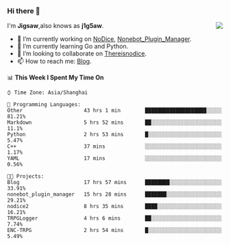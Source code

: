 ### Hi there 👋

<a href="#">
  <img align="right" src="https://github-readme-stats.vercel.app/api?username=Jigsaw111&count_private=true&show_icons=true&title_color=80070B&text_color=B3B3B3&bg_color=212121&icon_color=80070B" />
</a>

I'm **Jigsaw**,also knows as **j1g5aw**.

- 🔭 I’m currently working on [NoDice](https://github.com/thereisnodice/nodice2), [Nonebot_Plugin_Manager](https://github.com/Jigsaw111/nonebot_plugin_manager).
- 🌱 I’m currently learning Go and Python.
- 👯 I’m looking to collaborate on [Thereisnodice](https://github.com/thereisnodice).
- 📫 How to reach me: [Blog](https://blog.maddestroyer.xyz/).

<!--START_SECTION:waka-->
📊 **This Week I Spent My Time On** 

```text
⌚︎ Time Zone: Asia/Shanghai

💬 Programming Languages: 
Other                    43 hrs 1 min        ████████████████████░░░░░   81.21% 
Markdown                 5 hrs 52 mins       ██░░░░░░░░░░░░░░░░░░░░░░░   11.1% 
Python                   2 hrs 53 mins       █░░░░░░░░░░░░░░░░░░░░░░░░   5.47% 
C++                      37 mins             ░░░░░░░░░░░░░░░░░░░░░░░░░   1.17% 
YAML                     17 mins             ░░░░░░░░░░░░░░░░░░░░░░░░░   0.56%

🐱‍💻 Projects: 
Blog                     17 hrs 57 mins      ████████░░░░░░░░░░░░░░░░░   33.91% 
nonebot_plugin_manager   15 hrs 28 mins      ███████░░░░░░░░░░░░░░░░░░   29.21% 
nodice2                  8 hrs 35 mins       ████░░░░░░░░░░░░░░░░░░░░░   16.21% 
TRPGLogger               4 hrs 6 mins        ██░░░░░░░░░░░░░░░░░░░░░░░   7.74% 
ENC-TRPG                 2 hrs 54 mins       █░░░░░░░░░░░░░░░░░░░░░░░░   5.49%

```


<!--END_SECTION:waka-->
